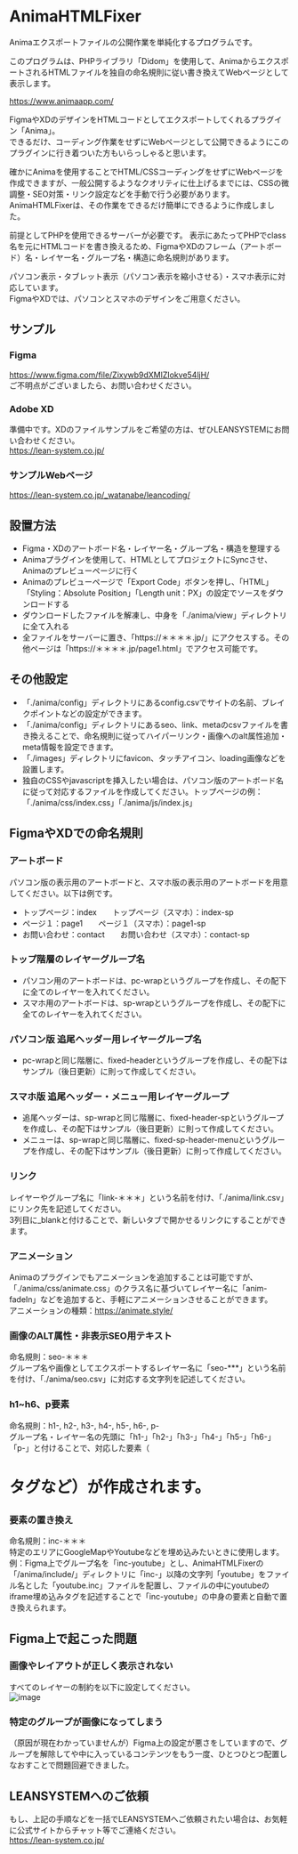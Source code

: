 # AnimaHTMLFixer

Animaエクスポートファイルの公開作業を単純化するプログラムです。

このプログラムは、PHPライブラリ「Didom」を使用して、AnimaからエクスポートされるHTMLファイルを独自の命名規則に従い書き換えてWebページとして表示します。  

https://www.animaapp.com/  

FigmaやXDのデザインをHTMLコードとしてエクスポートしてくれるプラグイン「Anima」。  
できるだけ、コーディング作業をせずにWebページとして公開できるようにこのプラグインに行き着ついた方もいらっしゃると思います。

確かにAnimaを使用することでHTML/CSSコーディングをせずにWebページを作成できますが、一般公開するようなクオリティに仕上げるまでには、CSSの微調整・SEO対策・リンク設定などを手動で行う必要があります。  
AnimaHTMLFixerは、その作業をできるだけ簡単にできるように作成しました。

前提としてPHPを使用できるサーバーが必要です。
表示にあたってPHPでclass名を元にHTMLコードを書き換えるため、FigmaやXDのフレーム（アートボード）名・レイヤー名・グループ名・構造に命名規則があります。

パソコン表示・タブレット表示（パソコン表示を縮小させる）・スマホ表示に対応しています。  
FigmaやXDでは、パソコンとスマホのデザインをご用意ください。

## サンプル
### Figma
https://www.figma.com/file/Zixywb9dXMlZIokve54ljH/  
ご不明点がございましたら、お問い合わせください。

### Adobe XD
準備中です。XDのファイルサンプルをご希望の方は、ぜひLEANSYSTEMにお問い合わせください。  
https://lean-system.co.jp/

### サンプルWebページ
https://lean-system.co.jp/_watanabe/leancoding/

## 設置方法
+ Figma・XDのアートボード名・レイヤー名・グループ名・構造を整理する
+ Animaプラグインを使用して、HTMLとしてプロジェクトにSyncさせ、Animaのプレビューページに行く
+ Animaのプレビューページで「Export Code」ボタンを押し、「HTML」「Styling：Absolute Position」「Length unit：PX」の設定でソースをダウンロードする
+ ダウンロードしたファイルを解凍し、中身を「./anima/view」ディレクトリに全て入れる
+ 全ファイルをサーバーに置き、「https://＊＊＊＊.jp/」にアクセスする。その他ページは「https://＊＊＊＊.jp/page1.html」でアクセス可能です。

## その他設定
+ 「./anima/config」ディレクトリにあるconfig.csvでサイトの名前、ブレイクポイントなどの設定ができます。
+ 「./anima/config」ディレクトリにあるseo、link、metaのcsvファイルを書き換えることで、命名規則に従ってハイパーリンク・画像へのalt属性追加・meta情報を設定できます。
+ 「./images」ディレクトリにfavicon、タッチアイコン、loading画像などを設置します。
+ 独自のCSSやjavascriptを挿入したい場合は、パソコン版のアートボード名に従って対応するファイルを作成してください。トップページの例：「./anima/css/index.css」「./anima/js/index.js」

## FigmaやXDでの命名規則
### アートボード
パソコン版の表示用のアートボードと、スマホ版の表示用のアートボードを用意してください。以下は例です。

- トップページ：index　　トップページ（スマホ）：index-sp
- ページ１：page1　　ページ１（スマホ）：page1-sp
- お問い合わせ：contact　　お問い合わせ（スマホ）：contact-sp

### トップ階層のレイヤーグループ名
- パソコン用のアートボードは、pc-wrapというグループを作成し、その配下に全てのレイヤーを入れてください。
- スマホ用のアートボードは、sp-wrapというグループを作成し、その配下に全てのレイヤーを入れてください。

### パソコン版 追尾ヘッダー用レイヤーグループ名
- pc-wrapと同じ階層に、fixed-headerというグループを作成し、その配下はサンプル（後日更新）に則って作成してください。

### スマホ版 追尾ヘッダー・メニュー用レイヤーグループ
- 追尾ヘッダーは、sp-wrapと同じ階層に、fixed-header-spというグループを作成し、その配下はサンプル（後日更新）に則って作成してください。
- メニューは、sp-wrapと同じ階層に、fixed-sp-header-menuというグループを作成し、その配下はサンプル（後日更新）に則って作成してください。

### リンク
レイヤーやグループ名に「link-＊＊＊」という名前を付け、「./anima/link.csv」にリンク先を記述してください。  
3列目に_blankと付けることで、新しいタブで開かせるリンクにすることができます。

### アニメーション
Animaのプラグインでもアニメーションを追加することは可能ですが、「./anima/css/animate.css」のクラス名に基づいてレイヤー名に「anim-fadeIn」などを追加すると、手軽にアニメーションさせることができます。  
アニメーションの種類：https://animate.style/

### 画像のALT属性・非表示SEO用テキスト
命名規則：seo-＊＊＊  
グループ名や画像としてエクスポートするレイヤー名に「seo-***」という名前を付け、「./anima/seo.csv」に対応する文字列を記述してください。

### h1~h6、p要素
命名規則：h1-, h2-, h3-, h4-, h5-, h6-, p-  
グループ名・レイヤー名の先頭に「h1-」「h2-」「h3-」「h4-」「h5-」「h6-」「p-」と付けることで、対応した要素（<h1>タグなど）が作成されます。

### 要素の置き換え
命名規則：inc-＊＊＊  
特定のエリアにGoogleMapやYoutubeなどを埋め込みたいときに使用します。  
例：Figma上でグループ名を「inc-youtube」とし、AnimaHTMLFixerの「/anima/include/」ディレクトリに「inc-」以降の文字列「youtube」をファイル名とした「youtube.inc」ファイルを配置し、ファイルの中にyoutubeのiframe埋め込みタグを記述することで「inc-youtube」の中身の要素と自動で置き換えられます。

## Figma上で起こった問題
### 画像やレイアウトが正しく表示されない
すべてのレイヤーの制約を以下に設定してください。  
![image](https://github.com/W-Nabe/Anima-WebPage/assets/9455153/6b7378c4-63ca-43ed-ad0e-fbb469b4e6c0)

### 特定のグループが画像になってしまう
（原因が現在わかっていませんが）Figma上の設定が悪さをしていますので、グループを解除してや中に入っているコンテンツをもう一度、ひとつひとつ配置しなおすことで問題回避できました。

## LEANSYSTEMへのご依頼
もし、上記の手順などを一括でLEANSYSTEMへご依頼されたい場合は、お気軽に公式サイトからチャット等でご連絡ください。  
https://lean-system.co.jp/
